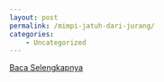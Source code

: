 ```yaml
---
layout: post
permalink: /mimpi-jatuh-dari-jurang/
categories:
    - Uncategorized
---
```


[Baca Selengkapnya](/03)